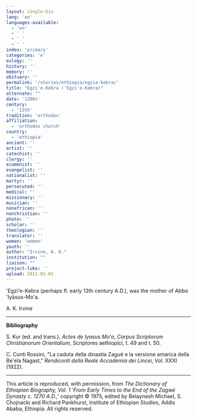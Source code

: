 ```yaml
---
layout: single-bio
lang: 'en'
languages-available:
  - 'en'
  - ' '
  - ' '
  - ' '
index: 'primary'
categories: 'e'
eulogy: ''
history: ''
memory: ''
obituary: ''
permalink: '/stories/ethiopia/egzie-kebra/'
title: "Egzi'e-Kebra ('Egzi'e-Kebra)"
alternate: ""
date: '1200s'
century:
  - '13th'
tradition: 'orthodox'
affiliation:
  - 'orthodox church'
country:
  - 'ethiopia'
ancient: ''
artist: ''
catechist: ''
clergy: ''
ecumenist: ''
evangelist: ''
nationalist: ''
martyr: ''
persecuted: ''
medical: ''
missionary: ''
musician: ''
nonafrican: ''
nonchristian: ''
photo: ''
scholar: ''
theologian: ''
translator: ''
women: 'women'
youth: ''
author: "Irvine, A. K."
institution: ""
liaison: ""
project-luke: ''
upload: 2011-01-01
---
```




'Egzi'e-Kebra (perhaps fl. early 13th century A.D.), was the mother of *Abba* 'Iyäsus-Mo'a.

A. K. Irvine

---

**Bibliography**

S. Kur (ed. and trans.), *Actes de Iyasus Mo'a*, *Corpus Scriptorum Christianorum Orientalium*,  Scriptores aethiopici, t. 49 and t. 50.

C. Conti Rossini, "La caduta della dinastia Zagué e la versione amarica della Be'ela Nagast," *Rendiconti della Reale Accademia dei Lincei*, Vol. XXXI (1922).

---

This article is reproduced, with permission, from *The Dictionary of Ethiopian Biography, Vol. 1 'From Early Times to the End of the Zagwé Dynasty c. 1270 A.D.,'* copyright &copy; 1975, edited by Belaynesh Michael, S. Chojnacki and Richard Pankhurst, Institute of Ethiopian Studies, Addis Ababa, Ethiopia.  All rights reserved.
